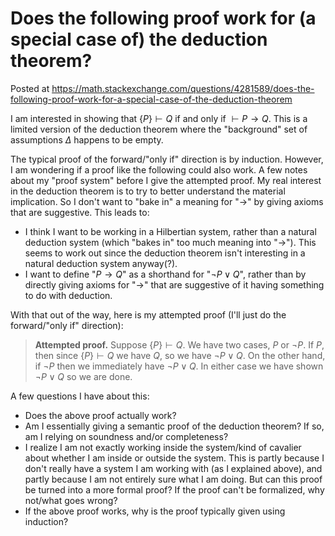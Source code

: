 # Does the following proof work for (a special case of) the deduction theorem?

Posted at https://math.stackexchange.com/questions/4281589/does-the-following-proof-work-for-a-special-case-of-the-deduction-theorem

I am interested in showing that $\{P\} \vdash Q$ if and only if $\vdash P \to Q$. This is a limited version of the deduction theorem where the "background" set of assumptions $\Delta$ happens to be empty.

The typical proof of the forward/"only if" direction is by induction. However, I am wondering if a proof like the following could also work. A few notes about my "proof system" before I give the attempted proof. My real interest in the deduction theorem is to try to better understand the material implication. So I don't want to "bake in" a meaning for "$\to$" by giving axioms that are suggestive. This leads to:

* I think I want to be working in a Hilbertian system, rather than a natural deduction system (which "bakes in" too much meaning into "$\to$"). This seems to work out since the deduction theorem isn't interesting in a natural deduction system anyway(?).
* I want to define "$P \to Q$" as a shorthand for "$\lnot P \lor Q$", rather than by directly giving axioms for "$\to$" that are suggestive of it having something to do with deduction.

With that out of the way, here is my attempted proof (I'll just do the forward/"only if" direction):

> **Attempted proof.** Suppose $\{P\} \vdash Q$. We have two cases, $P$ or $\lnot P$. If $P$, then since $\{P\} \vdash Q$ we have $Q$, so we have $\lnot P \lor Q$. On the other hand, if $\lnot P$ then we immediately have $\lnot P \lor Q$. In either case we have shown $\lnot P \lor Q$ so we are done.

A few questions I have about this:

* Does the above proof actually work?
* Am I essentially giving a semantic proof of the deduction theorem? If so, am I relying on soundness and/or completeness?
* I realize I am not exactly working inside the system/kind of cavalier about whether I am inside or outside the system. This is partly because I don't really have a system I am working with (as I explained above), and partly because I am not entirely sure what I am doing. But can this proof be turned into a more formal proof? If the proof can't be formalized, why not/what goes wrong?
* If the above proof works, why is the proof typically given using induction?

